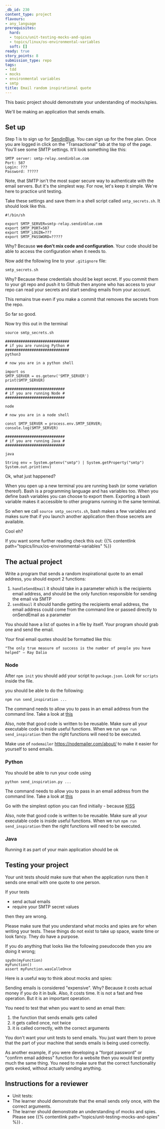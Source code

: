 ```yaml
---
_db_id: 230
content_type: project
flavours:
- any_language
prerequisites:
  hard:
  - topics/unit-testing-mocks-and-spies
  - topics/linux/os-environmental-variables
  soft: []
ready: true
story_points: 8
submission_type: repo
tags:
- tdd
- mocks
- environmental variables
- smtp
title: Email random inspirational quote
---
```


This basic project should demonstrate your understanding of mocks/spies.

We'll be making an application that sends emails.

## Set up

Step 1 is to sign up for [SendinBlue](https://www.sendinblue.com/). You can sign up for the free plan. Once you are logged in click on the "Transactional" tab at the top of the page. You'll see some SMTP settings. It'll look something like this:

```
SMTP server: smtp-relay.sendinblue.com
Port: 587
Login: ???
Password: ?????
```

Note, that SMTP isn't the most super secure way to authenticate with the email servers. But it's the simplest way. For now, let's keep it simple. We're here to practice unit testing.

Take these settings and save them in a shell script called `smtp_secrets.sh`. It should look like this.

```
#!/bin/sh

export SMTP_SERVER=smtp-relay.sendinblue.com
export SMTP_PORT=587
export SMTP_LOGIN=???
export SMTP_PASSWORD=?????
```

Why? Because **we don't mix code and configuration**. Your code should be able to access the configuration when it needs to.

Now add the following line to your `.gitignore` file:

```
smtp_secrets.sh
```

Why? Because these credentials should be kept secret. If you commit them to your git repo and push it to Github then anyone who has access to your repo can read your secrets and start sending emails from your account.

This remains true even if you make a commit that removes the secrets from the repo.

So far so good.

Now try this out in the terminal

```
source smtp_secrets.sh

#############################
# if you are running Python #
#############################
python3

# now you are in a python shell

import os
SMTP_SERVER = os.getenv('SMTP_SERVER')
print(SMTP_SERVER)

###########################
# if you are running Node #
###########################

node

# now you are in a node shell

const SMTP_SERVER = process.env.SMTP_SERVER;
console.log(SMTP_SERVER)

###########################
# if you are running Java #
###########################

java

String env = System.getenv("smtp") | System.getProperty("smtp")
System.out.print(env)

```

Ok, what just happened?

When you open up a new terminal you are running bash (or some variation thereof). Bash is a programming language and has variables too. When you define bash variables you can choose to export them. Exporting a bash variable makes it accessible to other programs running in the same terminal.

So when we call `source smtp_secrets.sh`, bash makes a few variables and makes sure that if you launch another application then those secrets are available.

Cool eh?

If you want some further reading check this out: {{% contentlink path="topics/linux/os-environmental-variables" %}}

## The actual project

Write a program that sends a random inspirational quote to an email address, you should export 2 functions:
  1. `handleSendEmail` it should take in a parameter which is the recipients email address, and should be the only function responsible for sending the email via SMTP
  2. `sendEmail` it should handle getting the recipients email address, the email address could come from the command line or passed directly to onSendEmail as a parameter

You should have a list of quotes in a file by itself. Your program should grab one and send the email.

Your final email quotes should be formatted like this:

```
"The only true measure of success is the number of people you have helped" — Ray Dalio
```

### Node

After `npm init` you should add your script to `package.json`. Look for `scripts` inside the file.

you should be able to do the following:

```
npm run send_inspiration ...
```

The command needs to allow you to pass in an email address from the command line. Take a look at [this](https://stackoverflow.com/questions/11580961/sending-command-line-arguments-to-npm-script)

Also, note that good code is written to be reusable. Make sure all your executable code is inside useful functions. When we run `npm run send_inspiration` then the right functions will need to be executed.

Make use of `nodemailer` https://nodemailer.com/about/  to make it easier for yourself to send emails.

### Python

You should be able to run your code using

```
python send_inspiration.py ...
```

The command needs to allow you to pass in an email address from the command line. Take a look at [this](https://stackoverflow.com/questions/1009860/how-to-read-process-command-line-arguments)

Go with the simplest option you can find initially - because [KISS](https://en.wikipedia.org/wiki/KISS_principle)

Also, note that good code is written to be reusable. Make sure all your executable code is inside useful functions. When we run `npm run send_inspiration` then the right functions will need to be executed.

### Java

Running it as part of your main application should be ok

## Testing your project

Your unit tests should make sure that when the application runs then it sends one email with one quote to one person.

If your tests

- send actual emails
- require your SMTP secret values

then they are wrong.

Please make sure that you understand what mocks and spies are for when writing your tests. These things do not exist to take up space, waste time or look fancy. They do have a purpose.

If you do anything that looks like the following pseudocode then you are doing it wrong;

```
spyOn(myFunction)
myFunction()
assert myFunction.wasCalleOnce
```

Here is a useful way to think about mocks and spies:

Sending emails is considered "expensive". Why? Because it costs actual money if you do it in bulk. Also, it costs time. It is not a fast and free operation. But it is an important operation.

You need to test that when you want to send an email then:

1. the function that sends emails gets called
2. it gets called once, not twice
3. it is called correctly, with the correct arguments

You don't want your unit tests to send emails. You just want them to prove that the part of your machine that sends emails is being used correctly.

As another example, if you were developing a "forgot password" or "confirm email address" function for a website then you would test pretty much the same thing. You need to make sure that the correct functionality gets evoked, without actually sending anything.

## Instructions for a reviewer

- Unit tests:
 - The learner should demonstrate that the email sends only once, with the correct arguments.
 - The learner should demonstrate an understanding of mocks and spies. Please see {{% contentlink path="topics/unit-testing-mocks-and-spies" %}} .
